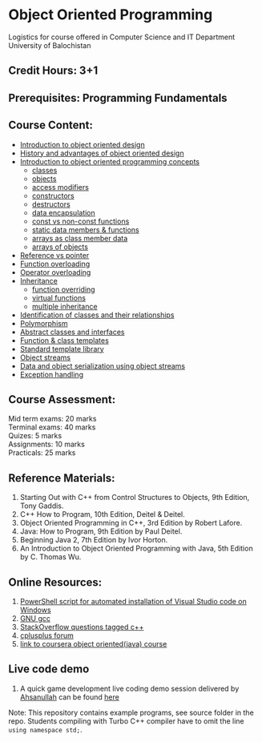 # Object Oriented Programming
Logistics for course offered in Computer Science and IT Department University of Balochistan

## Credit Hours: 3+1  

## Prerequisites: Programming Fundamentals

## Course Content:

- [Introduction to object oriented design](markdown/Introduction.md)
- [History and advantages of object oriented design](markdown/history.md)
- [Introduction to object oriented programming concepts](markdown/introOOP.md)
  + [classes](markdown/class.md)
  + [objects](markdown/object.md)
  + [access modifiers](markdown/accessmodifier.md)
  + [constructors](markdown/constructor.md)
  + [destructors](markdown/destructor.md)
  + [data encapsulation](markdown/encapsulation.md)
  + [const vs non-const functions](markdown/const.md)
  + [static data members & functions](static.md)
  + [arrays as class member data](./markdown/ArrayDataMember.md)
  + [arrays of objects](./markdown/objectArrays.md)
- [Reference vs pointer](./markdown/referencevspointer.md)
- [Function overloading](./markdown/functionOverloading.md)
- [Operator overloading](./markdown/overloading.md)
- [Inheritance](./markdown/inheritance.md)
  + [function overriding](./markdown/override.md)
  + [virtual functions](./markdown/virtualfunctions.md)
  + [multiple inheritance](./markdown/multipleInheritance.md)
- [Identification of classes and their relationships](./markdown/identify.md)
- [Polymorphism](./markdown/polymorphism.md)
- [Abstract classes and interfaces](./markdown/AbstractClassesInterfaces.md)
- [Function & class templates](./markdown/functionAndClassTemplates.md)
- [Standard template library](./markdown/standardTemplateLibrary.md)
- [Object streams](./markdown/streams.md)
- [Data and object serialization using object streams](./markdown/serialization.md)
- [Exception handling](./markdown/exception.md)

## Course Assessment:

Mid term exams:  20 marks  
Terminal exams:  40 marks  
Quizes: 5 marks  
Assignments: 10 marks  
Practicals: 25 marks

## Reference Materials:

1. Starting Out with C++ from Control Structures to Objects, 9th Edition, Tony Gaddis.  
2. C++ How to Program, 10th Edition, Deitel & Deitel.  
3. Object Oriented Programming in C++, 3rd Edition by Robert Lafore.  
4. Java: How to Program, 9th Edition by Paul Deitel.  
5. Beginning Java 2, 7th Edition by Ivor Horton.  
6. An Introduction to Object Oriented Programming with Java, 5th Edition by C. Thomas Wu.  

## Online Resources:

1. [PowerShell script for automated installation of Visual Studio code on Windows](./source/install-vscode.ps1)
2. [GNU gcc](https://gcc.gnu.org/)
3. [StackOverflow questions tagged c++](https://stackoverflow.com/questions/tagged/c%2B%2B)
4. [cplusplus forum](http://www.cplusplus.com/forum)
5. [link to coursera object oriented(java) course](https://www.coursera.org/learn/object-oriented-java)

## Live code demo
1. A quick game development live coding demo session delivered by [Ahsanullah](https://github.com/Ahsan-Sarbaz) can be found [here](source/dev)

Note: This repository contains example programs, see source folder in the repo. Students compiling with Turbo C++ compiler have to omit the line `using namespace std;`. 
